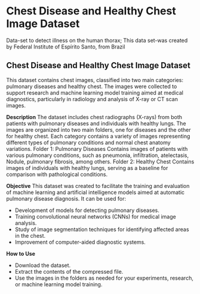 # Chest Disease and Healthy Chest Image Dataset
Data-set to detect illness on the human thorax;
This data set-was created by Federal Institute of Espírito Santo, from Brazil

## Chest Disease and Healthy Chest Image Dataset
This dataset contains chest images, classified into two main categories: pulmonary diseases and healthy chest. The images were collected to support research and machine learning model training aimed at medical diagnostics, particularly in radiology and analysis of X-ray or CT scan images.

**Description**
The dataset includes chest radiographs (X-rays) from both patients with pulmonary diseases and individuals with healthy lungs. The images are organized into two main folders, one for diseases and the other for healthy chest. Each category contains a variety of images representing different types of pulmonary conditions and normal chest anatomy variations.
  Folder 1: Pulmonary Diseases
  Contains images of patients with various pulmonary conditions, such as pneumonia, infiltration, atelectasis, Nodule, pulmonary fibrosis, among others.
  Folder 2: Healthy Chest
  Contains images of individuals with healthy lungs, serving as a baseline for comparison with pathological conditions.
  
**Objective**
This dataset was created to facilitate the training and evaluation of machine learning and artificial intelligence models aimed at automatic pulmonary disease diagnosis. It can be used for:    
 - Development of models for detecting pulmonary diseases.
 - Training convolutional neural networks (CNNs) for medical image analysis.
 - Study of image segmentation techniques for identifying affected areas in the chest.
 - Improvement of computer-aided diagnostic systems.
   
**How to Use**
- Download the dataset.
- Extract the contents of the compressed file.
- Use the images in the folders as needed for your experiments, research, or machine learning model training.
